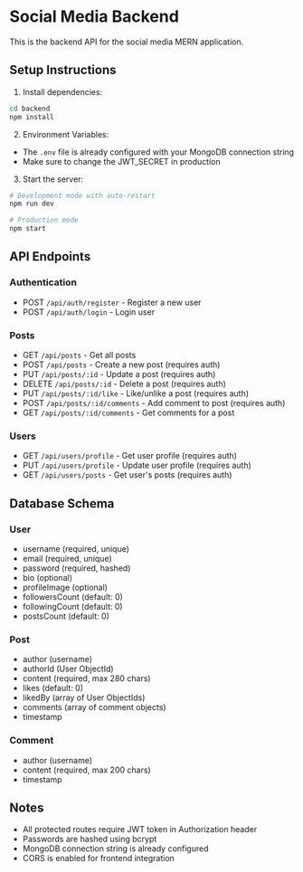 
# Social Media Backend

This is the backend API for the social media MERN application.

## Setup Instructions

1. Install dependencies:
```bash
cd backend
npm install
```

2. Environment Variables:
- The `.env` file is already configured with your MongoDB connection string
- Make sure to change the JWT_SECRET in production

3. Start the server:
```bash
# Development mode with auto-restart
npm run dev

# Production mode
npm start
```

## API Endpoints

### Authentication
- POST `/api/auth/register` - Register a new user
- POST `/api/auth/login` - Login user

### Posts
- GET `/api/posts` - Get all posts
- POST `/api/posts` - Create a new post (requires auth)
- PUT `/api/posts/:id` - Update a post (requires auth)
- DELETE `/api/posts/:id` - Delete a post (requires auth)
- PUT `/api/posts/:id/like` - Like/unlike a post (requires auth)
- POST `/api/posts/:id/comments` - Add comment to post (requires auth)
- GET `/api/posts/:id/comments` - Get comments for a post

### Users
- GET `/api/users/profile` - Get user profile (requires auth)
- PUT `/api/users/profile` - Update user profile (requires auth)
- GET `/api/users/posts` - Get user's posts (requires auth)

## Database Schema

### User
- username (required, unique)
- email (required, unique)
- password (required, hashed)
- bio (optional)
- profileImage (optional)
- followersCount (default: 0)
- followingCount (default: 0)
- postsCount (default: 0)

### Post
- author (username)
- authorId (User ObjectId)
- content (required, max 280 chars)
- likes (default: 0)
- likedBy (array of User ObjectIds)
- comments (array of comment objects)
- timestamp

### Comment
- author (username)
- content (required, max 200 chars)
- timestamp

## Notes

- All protected routes require JWT token in Authorization header
- Passwords are hashed using bcrypt
- MongoDB connection string is already configured
- CORS is enabled for frontend integration
